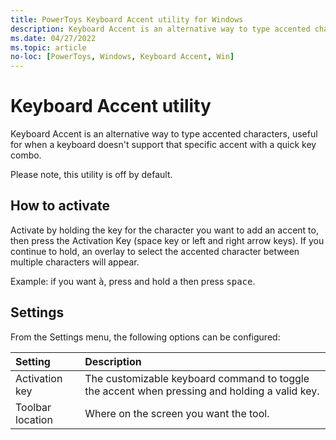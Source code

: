 ```yaml
---
title: PowerToys Keyboard Accent utility for Windows
description: Keyboard Accent is an alternative way to type accented characters, useful for when a keyboard doesn't support that specific accent with a quick key combo.
ms.date: 04/27/2022
ms.topic: article
no-loc: [PowerToys, Windows, Keyboard Accent, Win]
---
```


# Keyboard Accent utility

Keyboard Accent is an alternative way to type accented characters, useful for when a keyboard doesn't support that specific accent with a quick key combo.

Please note, this utility is off by default.

## How to activate

Activate by holding the key for the character you want to add an accent to, then press the Activation Key (space key or left and right arrow keys). If you continue to hold, an overlay to select the accented character between multiple characters will appear.

Example: if you want <kbd>à</kbd>, press and hold <kbd>a</kbd> then press <kbd>space</kbd>.  

## Settings

From the Settings menu, the following options can be configured:

| Setting | Description |
| :--- | :--- |
| Activation key | The customizable keyboard command to toggle the accent when pressing and holding a valid key. |
| Toolbar location | Where on the screen you want the tool. |
